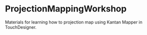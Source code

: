 # ProjectionMappingWorkshop
Materials for learning how to projection map using Kantan Mapper in TouchDesigner.
